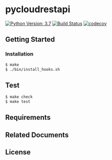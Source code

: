 # pycloudrestapi

[![Python Version: 3.7](https://badgen.net/badge/python/3.7/blue)](https://docs.python.org/3.7/)&nbsp;[![Build Status](https://badgen.net/badge/travis/passing/green)](https://travis-ci.com/)&nbsp;[![codecov](https://badgen.net/badge/coverage/100%25/green)](https://codecov.io/)
<!-- TODO: You should change codecov, travis badges to valid URL-->

## Getting Started

<!-- TODO: Describe how to prepare to use this project -->

### Installation

```sh
$ make
$ ./bin/install_hooks.sh
```

## Test

```sh
$ make check
$ make test
```

## Requirements

<!-- TODO: Describe stack of this project -->

## Related Documents

<!-- TODO: Insert related documents here-->

## License

<!-- TODO: If you want, set license information here-->
